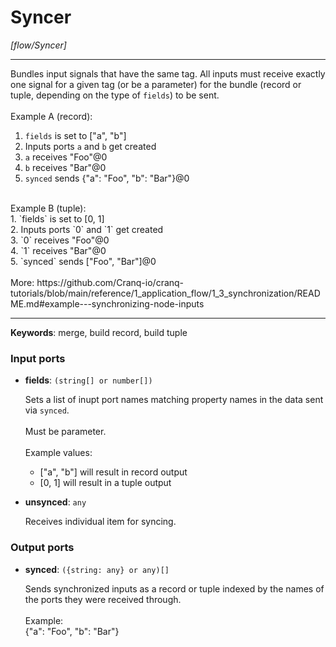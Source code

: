 # Syncer

_[flow/Syncer]_

---

Bundles input signals that have the same tag. All inputs must receive exactly one signal for a given tag (or be a parameter) for the bundle (record or tuple, depending on the type of `fields`) to be sent.<br>
<br>
Example A (record):<br>
1. `fields` is set to ["a", "b"]<br>
2. Inputs ports `a` and `b` get created<br>
3. `a` receives "Foo"@0<br>
4. `b` receives "Bar"@0<br>
5. `synced` sends {"a": "Foo", "b": "Bar"}@0<br>
<br>
Example B (tuple):<br>
1. `fields` is set to [0, 1]<br>
2. Inputs ports `0` and `1` get created<br>
3. `0` receives "Foo"@0<br>
4. `1` receives "Bar"@0<br>
5. `synced` sends ["Foo", "Bar"]@0<br>
<br>
More: https://github.com/Cranq-io/cranq-tutorials/blob/main/reference/1_application_flow/1_3_synchronization/README.md#example---synchronizing-node-inputs<br>

---

__Keywords__: merge, build record, build tuple

### Input ports

* __fields__: ` (string[] or number[]) `

    Sets a list of inupt port names matching property names in the data sent via `synced`.<br>
    <br>
    Must be parameter.<br>
    <br>
    Example values:<br>
    * ["a", "b"] will result in record output<br>
    * [0, 1] will result in a tuple output<br>


* __unsynced__: ` any `

    Receives individual item for syncing.<br>

### Output ports

* __synced__: ` ({string: any} or any)[] `

    Sends synchronized inputs as a record or tuple indexed by the names of the ports they were received through.<br>
    <br>
    Example:<br>
    {"a": "Foo", "b": "Bar"}<br>

